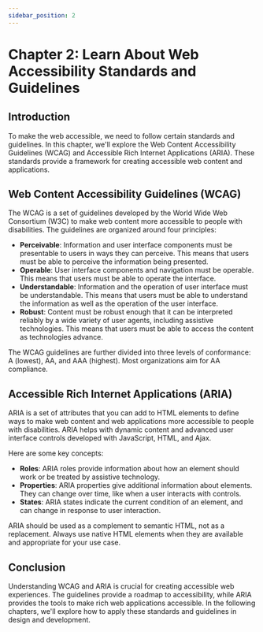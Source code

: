 ```yaml
---
sidebar_position: 2
---
```


# Chapter 2: Learn About Web Accessibility Standards and Guidelines

## Introduction

To make the web accessible, we need to follow certain standards and guidelines. In this chapter, we'll explore the Web Content Accessibility Guidelines (WCAG) and Accessible Rich Internet Applications (ARIA). These standards provide a framework for creating accessible web content and applications.

## Web Content Accessibility Guidelines (WCAG)

The WCAG is a set of guidelines developed by the World Wide Web Consortium (W3C) to make web content more accessible to people with disabilities. The guidelines are organized around four principles:

- **Perceivable**: Information and user interface components must be presentable to users in ways they can perceive. This means that users must be able to perceive the information being presented.
- **Operable**: User interface components and navigation must be operable. This means that users must be able to operate the interface.
- **Understandable**: Information and the operation of user interface must be understandable. This means that users must be able to understand the information as well as the operation of the user interface.
- **Robust**: Content must be robust enough that it can be interpreted reliably by a wide variety of user agents, including assistive technologies. This means that users must be able to access the content as technologies advance.

The WCAG guidelines are further divided into three levels of conformance: A (lowest), AA, and AAA (highest). Most organizations aim for AA compliance.

## Accessible Rich Internet Applications (ARIA)

ARIA is a set of attributes that you can add to HTML elements to define ways to make web content and web applications more accessible to people with disabilities. ARIA helps with dynamic content and advanced user interface controls developed with JavaScript, HTML, and Ajax.

Here are some key concepts:

- **Roles**: ARIA roles provide information about how an element should work or be treated by assistive technology.
- **Properties**: ARIA properties give additional information about elements. They can change over time, like when a user interacts with controls.
- **States**: ARIA states indicate the current condition of an element, and can change in response to user interaction.

ARIA should be used as a complement to semantic HTML, not as a replacement. Always use native HTML elements when they are available and appropriate for your use case.

## Conclusion

Understanding WCAG and ARIA is crucial for creating accessible web experiences. The guidelines provide a roadmap to accessibility, while ARIA provides the tools to make rich web applications accessible. In the following chapters, we'll explore how to apply these standards and guidelines in design and development.